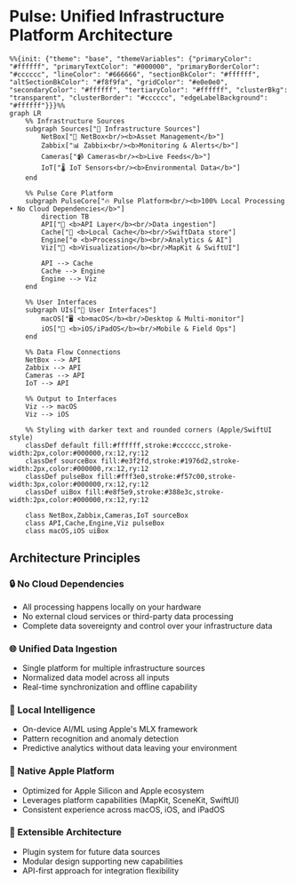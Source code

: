 # Pulse: Unified Infrastructure Platform Architecture

```mermaid
%%{init: {"theme": "base", "themeVariables": {"primaryColor": "#ffffff", "primaryTextColor": "#000000", "primaryBorderColor": "#cccccc", "lineColor": "#666666", "sectionBkColor": "#ffffff", "altSectionBkColor": "#f8f9fa", "gridColor": "#e0e0e0", "secondaryColor": "#ffffff", "tertiaryColor": "#ffffff", "clusterBkg": "transparent", "clusterBorder": "#cccccc", "edgeLabelBackground": "#ffffff"}}}%%
graph LR
    %% Infrastructure Sources
    subgraph Sources["📡 Infrastructure Sources"]
        NetBox["🏢 NetBox<br/><b>Asset Management</b>"]
        Zabbix["📊 Zabbix<br/><b>Monitoring & Alerts</b>"]
        Cameras["📹 Cameras<br/><b>Live Feeds</b>"]
        IoT["🌡️ IoT Sensors<br/><b>Environmental Data</b>"]
    end

    %% Pulse Core Platform  
    subgraph PulseCore["🔥 Pulse Platform<br/><b>100% Local Processing • No Cloud Dependencies</b>"]
        direction TB
        API["🔌 <b>API Layer</b><br/>Data ingestion"]
        Cache["💾 <b>Local Cache</b><br/>SwiftData store"] 
        Engine["⚙️ <b>Processing</b><br/>Analytics & AI"]
        Viz["🎨 <b>Visualization</b><br/>MapKit & SwiftUI"]
        
        API --> Cache
        Cache --> Engine  
        Engine --> Viz
    end

    %% User Interfaces
    subgraph UIs["👥 User Interfaces"]
        macOS["🖥️ <b>macOS</b><br/>Desktop & Multi-monitor"]
        iOS["📱 <b>iOS/iPadOS</b><br/>Mobile & Field Ops"]
    end

    %% Data Flow Connections
    NetBox --> API
    Zabbix --> API
    Cameras --> API
    IoT --> API

    %% Output to Interfaces
    Viz --> macOS
    Viz --> iOS

    %% Styling with darker text and rounded corners (Apple/SwiftUI style)
    classDef default fill:#ffffff,stroke:#cccccc,stroke-width:2px,color:#000000,rx:12,ry:12
    classDef sourceBox fill:#e3f2fd,stroke:#1976d2,stroke-width:2px,color:#000000,rx:12,ry:12
    classDef pulseBox fill:#fff3e0,stroke:#f57c00,stroke-width:3px,color:#000000,rx:12,ry:12
    classDef uiBox fill:#e8f5e9,stroke:#388e3c,stroke-width:2px,color:#000000,rx:12,ry:12

    class NetBox,Zabbix,Cameras,IoT sourceBox
    class API,Cache,Engine,Viz pulseBox
    class macOS,iOS uiBox
```

## Architecture Principles

### 🔒 No Cloud Dependencies
- All processing happens locally on your hardware
- No external cloud services or third-party data processing
- Complete data sovereignty and control over your infrastructure data

### 🌐 Unified Data Ingestion
- Single platform for multiple infrastructure sources
- Normalized data model across all inputs
- Real-time synchronization and offline capability

### 🧠 Local Intelligence
- On-device AI/ML using Apple's MLX framework
- Pattern recognition and anomaly detection
- Predictive analytics without data leaving your environment

### 📱 Native Apple Platform
- Optimized for Apple Silicon and Apple ecosystem
- Leverages platform capabilities (MapKit, SceneKit, SwiftUI)
- Consistent experience across macOS, iOS, and iPadOS

### 🔄 Extensible Architecture
- Plugin system for future data sources
- Modular design supporting new capabilities
- API-first approach for integration flexibility